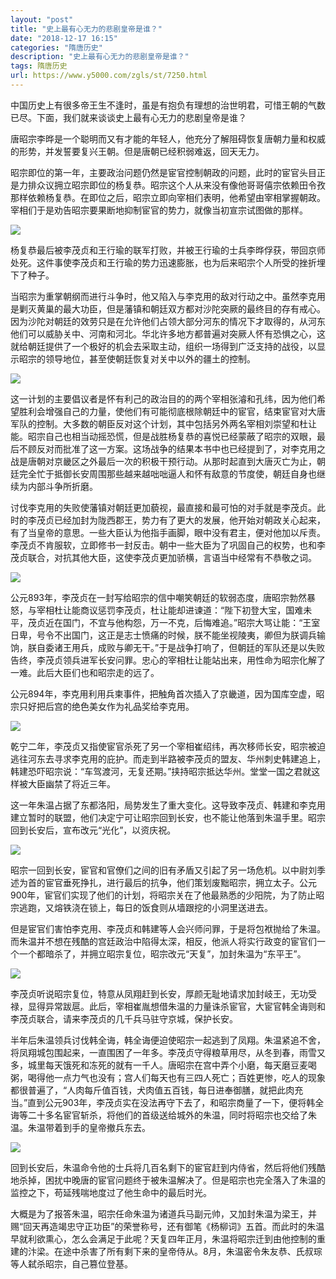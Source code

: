 ```yaml
---
layout: "post"
title: "史上最有心无力的悲剧皇帝是谁？"
date: "2018-12-17 16:15"
categories: "隋唐历史"
description: "史上最有心无力的悲剧皇帝是谁？"
tags: 隋唐历史
url: https://www.y5000.com/zgls/st/7250.html
---
```






中国历史上有很多帝王生不逢时，虽是有抱负有理想的治世明君，可惜王朝的气数已尽。下面，我们就来谈谈史上最有心无力的悲剧皇帝是谁？

唐昭宗李晔是一个聪明而又有才能的年轻人，他充分了解阻碍恢复唐朝力量和权威的形势，并发誓要复兴王朝。但是唐朝已经积弱难返，回天无力。

昭宗即位的第一年，主要政治问题仍然是宦官控制朝政的问题，此时的宦官头目正是力排众议拥立昭宗即位的杨复恭。昭宗这个人从来没有像他哥哥僖宗依赖田令孜那样依赖杨复恭。在即位之后，昭宗立即向宰相们表明，他希望由宰相掌握朝政。宰相们于是劝告昭宗要果断地抑制宦官的势力，就像当初宣宗试图做的那样。

![](https://img.y5000.com/uploads/allimg/161214/15310323P-0.jpg)

杨复恭最后被李茂贞和王行瑜的联军打败，并被王行瑜的士兵李晔俘获，带回京师处死。这件事使李茂贞和王行瑜的势力迅速膨胀，也为后来昭宗个人所受的挫折埋下了种子。

当昭宗为重掌朝纲而进行斗争时，他又陷入与李克用的敌对行动之中。虽然李克用是剿灭黄巢的最大功臣，但是藩镇和朝廷双方都对沙陀突厥的最终目的存有戒心。因为沙陀对朝廷的效劳只是在允许他们占领大部分河东的情况下才取得的，从河东他们可以威胁关中、河南和河北。华北许多地方都普遍对突厥人怀有恐惧之心，这就给朝廷提供了一个极好的机会去采取主动，组织一场得到广泛支持的战役，以显示昭宗的领导地位，甚至使朝廷恢复对关中以外的疆土的控制。

![](https://img.y5000.com/uploads/allimg/161214/15310345D-1.jpg)

这一计划的主要倡议者是怀有利己的政治目的的两个宰相张濬和孔纬，因为他们希望胜利会增强自己的力量，使他们有可能彻底根除朝廷中的宦官，结束宦官对大唐军队的控制。大多数的朝臣反对这个计划，其中包括另外两名宰相刘崇望和杜让能。昭宗自己也相当动摇恐慌，但是战胜杨复恭的喜悦已经蒙蔽了昭宗的双眼，最后不顾反对而批准了这一方案。这场战争的结果本书中也已经提到了，对李克用之战是唐朝对京畿区之外最后一次的积极干预行动。从那时起直到大唐灭亡为止，朝廷完全忙于抵御长安周围那些越来越咄咄逼人和怀有敌意的节度使，朝廷自身也继续为内部斗争所折磨。

讨伐李克用的失败使藩镇对朝廷更加藐视，最直接和最可怕的对手就是李茂贞。此时的李茂贞已经加封为陇西郡王，势力有了更大的发展，他开始对朝政关心起来，有了当皇帝的意思。一些大臣认为他指手画脚，眼中没有君主，便对他加以斥责。李茂贞不肯服软，立即修书一封反击。朝中一些大臣为了巩固自己的权势，也和李茂贞联合，对抗其他大臣，这使李茂贞更加骄横，言语当中经常有不恭敬之词。

![](https://img.y5000.com/uploads/allimg/161214/15310353N-2.jpg)

公元893年，李茂贞在一封写给昭宗的信中嘲笑朝廷的软弱态度，唐昭宗勃然暴怒，与宰相杜让能商议惩罚李茂贞，杜让能却进谏道：“陛下初登大宝，国难未平，茂贞近在国门，不宜与他构怨，万一不克，后悔难追。”昭宗大骂让能：“王室日卑，号令不出国门，这正是志士愤痛的时候，朕不能坐视陵夷，卿但为朕调兵输饷，朕自委诸王用兵，成败与卿无干。”于是战争打响了，但朝廷的军队还是以失败告终，李茂贞领兵进军长安问罪。忠心的宰相杜让能站出来，用性命为昭宗化解了一难。此后大臣们也和昭宗走的远了。

公元894年，李克用利用兵柬事件，把触角首次插入了京畿道，因为国库空虚，昭宗只好把后宫的绝色美女作为礼品奖给李克用。

![](https://img.y5000.com/uploads/allimg/161214/15310312K-3.jpg)

乾宁二年，李茂贞又指使宦官杀死了另一个宰相崔绍纬，再次移师长安，昭宗被迫逃往河东去寻求李克用的庇护。而走到半路被李茂贞的盟友、华州刺史韩建追上，韩建恐吓昭宗说：“车驾渡河，无复还期。”挟持昭宗抵达华州。堂堂一国之君就这样被大臣幽禁了将近三年。

这一年朱温占据了东都洛阳，局势发生了重大变化。这导致李茂贞、韩建和李克用建立暂时的联盟，他们决定宁可让昭宗回到长安，也不能让他落到朱温手里。昭宗回到长安后，宣布改元“光化”，以资庆祝。

![](https://img.y5000.com/uploads/allimg/161214/153103M27-4.jpg)

昭宗一回到长安，宦官和官僚们之间的旧有矛盾又引起了另一场危机。以中尉刘季述为首的宦官垂死挣扎，进行最后的抗争，他们策划废黜昭宗，拥立太子。公元900年，宦官们实现了他们的计划，将昭宗关在了他最熟悉的少阳院，为了防止昭宗逃跑，又熔铁浇在锁上，每日的饭食则从墙跟挖的小洞里送进去。

但是宦官们害怕李克用、李茂贞和韩建等人会兴师问罪，于是将包袱抛给了朱温。而朱温并不想在残酷的宫廷政治中陷得太深，相反，他派人将实行政变的宦官们一个一个都暗杀了，并拥立昭宗复位，昭宗改元“天复”，加封朱温为“东平王”。

![](https://img.y5000.com/uploads/allimg/161214/1531033K0-5.jpg)

李茂贞听说昭宗复位，特意从凤翔赶到长安，厚颜无耻地请求加封岐王，无功受禄，显得异常跋扈。此后，宰相崔胤想借朱温的力量诛杀宦官，大宦官韩全诲则和李茂贞联合，请来李茂贞的几千兵马驻守京城，保护长安。

半年后朱温领兵讨伐韩全诲，韩全诲便迫使昭宗一起逃到了凤翔。朱温紧追不舍，将凤翔城包围起来，一直围困了一年多。李茂贞守得粮草用尽，从冬到春，雨雪又多，城里每天饿死和冻死的就有一千人。唐昭宗在宫中弄个小磨，每天磨豆麦喝粥，喝得他一点力气也没有；宫人们每天也有三四人死亡；百姓更惨，吃人的现象都很普遍了，“人肉每斤值百钱，犬肉值五百钱，每日进奉御膳，就把此肉充当。”直到公元903年，李茂贞实在没法再守下去了，和昭宗商量了一下，便将韩全诲等二十多名宦官斩杀，将他们的首级送给城外的朱温，同时将昭宗也交给了朱温。朱温带着到手的皇帝撤兵东去。

![](https://img.y5000.com/uploads/allimg/161214/1531035035-6.jpg)

回到长安后，朱温命令他的士兵将几百名剩下的宦官赶到内侍省，然后将他们残酷地杀掉，困扰中晚唐的宦官问题终于被朱温解决了。但是昭宗也完全落入了朱温的监控之下，苟延残喘地度过了他生命中的最后时光。

大概是为了报答朱温，昭宗任命朱温为诸道兵马副元帅，又加封朱温为梁王，并赐“回天再造竭忠守正功臣”的荣誉称号，还有御笔《杨柳词》五首。而此时的朱温早就利欲熏心，怎么会满足于此呢？天复四年正月，朱温将昭宗迁到由他控制的重建的汴梁。在途中杀害了所有剩下来的皇帝侍从。8月，朱温密令朱友恭、氏叔琮等人弑杀昭宗，自己篡位登基。
